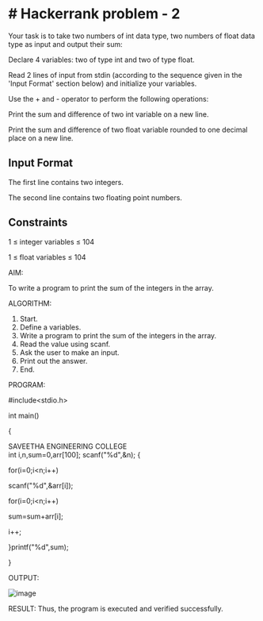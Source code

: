 # # Hackerrank problem - 2

Your task is to take two numbers of int data type, two numbers of float data type as input and output their sum:

Declare 4 variables: two of type int and two of type float.

Read 2 lines of input from stdin (according to the sequence given in the 'Input Format' section below) and initialize your variables.

Use the + and - operator to perform the following operations:

Print the sum and difference of two int variable on a new line.

Print the sum and difference of two float variable rounded to one decimal place on a new line.

## Input Format

The first line contains two integers.

The second line contains two floating point numbers.

## Constraints 

1 ≤ integer variables ≤ 104

1 ≤ float variables ≤ 104

AIM:

To write a program to print the sum of the integers in the array. 
 
 
ALGORITHM: 
1. Start. 
2. Define a variables. 
3. Write a program to print the sum of the integers in the array. 
4. Read the value using scanf. 
5. Ask the user to make an input. 
6. Print out the answer. 
7. End. 
 
PROGRAM: 

#include<stdio.h>

int main() 

{ 

 SAVEETHA ENGINEERING COLLEGE  
int i,n,sum=0,arr[100]; 
scanf("%d",&n); 
{ 

for(i=0;i<n;i++)

scanf("%d",&arr[i]);

for(i=0;i<n;i++) 

sum=sum+arr[i]; 

i++; 

}printf("%d",sum); 

} 

OUTPUT:

![image](https://github.com/user-attachments/assets/80770b52-e499-4bcf-b93b-f09f9be5eae8)

 
 
RESULT: 
Thus, the program is executed and verified successfully.
